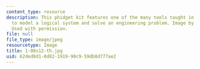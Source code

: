 ```yaml
---
content_type: resource
description: This phidget kit features one of the many tools taught in this course
  to model a logical system and solve an engineering problem. Image by V. Judson Harward.
  Used with permission.
file: null
file_type: image/jpeg
resourcetype: Image
title: 1-00s12-th.jpg
uid: 62ded8d1-8d82-1919-90c9-59db8d777ae2
---
```

